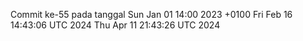 Commit ke-55 pada tanggal Sun Jan 01 14:00 2023 +0100
Fri Feb 16 14:43:06 UTC 2024
Thu Apr 11 21:43:26 UTC 2024
